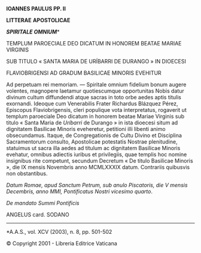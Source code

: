 **IOANNES PAULUS PP. II**

**LITTERAE** **APOSTOLICAE**

***SPIRITALE OMNIUM****

TEMPLUM PAROECIALE DEO DICATUM IN HONOREM BEATAE MARIAE VIRGINIS

SUB TITULO « SANTA MARIA DE URÍBARRI DE DURANGO » IN DIOECESI

FLAVIOBRIGENSI AD GRADUM BASILICAE MINORIS EVEHITUR

Ad perpetuam rei memoriam. — Spiritale omnium fidelium bonum augere volentes, magnopere laetamur quotiescumque opportunitas Nobis datur divinum cultum diffundendi atque sacras in toto orbe aedes aptis titulis exornandi. Ideoque cum Venerabilis Frater Richardus Blázquez Pérez, Episcopus Flaviobrigensis, cleri populique vota interpretatus, rogaverit ut templum paroeciale Deo dicatum in honorem beatae Mariae Virginis sub titulo « Santa Maria de *Uríbarri* de Durango » in ista dioecesi situm ad dignitatem Basilicae Minoris eveheretur, petitioni illi libenti animo obsecundamus. Itaque, de Congregationis de Cultu Divino et Disciplina Sacramentorum consulto, Apostolicae potestatis Nostrae plenitudine, statuimus ut sacra illa aedes ad titulum ac dignitatem Basilicae Minoris evehatur, omnibus adiectis iuribus et privilegiis, quae templis hoc nomine insignibus rite competunt, secundum Decretum « De titulo Basilicae Minoris », die IX mensis Novembris anno MCMLXXXIX datum. Contrariis quibusvis non obstantibus.

*Datum Romae, apud Sanctum Petrum, sub anulo Piscatoris, die V mensis Decembris, anno MMI, Pontificatus Nostri vicesimo quarto*.

*De mandato Summi Pontificis*

ANGELUS card. SODANO

* * *

*A.A.S., vol. XCV (2003), n. 8, pp. 501-502

© Copyright 2001 - Libreria Editrice Vaticana